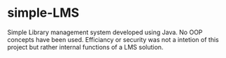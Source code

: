 # simple-LMS
Simple Library management system developed using Java.
No OOP concepts have been used.
Efficiancy or security was not a intetion of this project but rather internal functions of a LMS solution.
